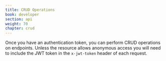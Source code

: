 ```yaml
---
title: CRUD Operations
book: developer
section: api
weight: 70
chapter: crud
---
```

Once you have an authentication token, you can perform CRUD operations on endpoints. Unless the resource allows anonymous access you will need to include the JWT token in the `x-jwt-token` header of each request.

